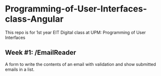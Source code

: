 # Programming-of-User-Interfaces-class-Angular
This repo is for 1st year EIT Digital class at UPM: Programming of User Interfaces

## Week #1: /EmailReader 
  A form to write the contents of an email with validation and show submitted emails in a list.
